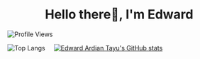 <h1 align="center"> Hello there👋, I'm Edward </h1>

![Profile Views](https://komarev.com/ghpvc/?username=your-github-edwardardian)

![Top Langs](https://github-readme-stats.vercel.app/api/top-langs/?username=edwardardian&theme=dracula) &nbsp;&nbsp;&nbsp; [![Edward Ardian Tayu's GitHub stats](https://github-readme-stats.vercel.app/api?username=edwardardian&theme=dracula&show_icons=true)](https://github.com/edwardardian/github-readme-stats)

<!--
**edwardardian/edwardardian** is a ✨ _special_ ✨ repository because its `README.md` (this file) appears on your GitHub profile.

Here are some ideas to get you started:

- 🔭 I’m currently working on ...
- 🌱 I’m currently learning ...
- 👯 I’m looking to collaborate on ...
- 🤔 I’m looking for help with ...
- 💬 Ask me about ...
- 📫 How to reach me: ...
- 😄 Pronouns: ...
- ⚡ Fun fact: ...
-->
